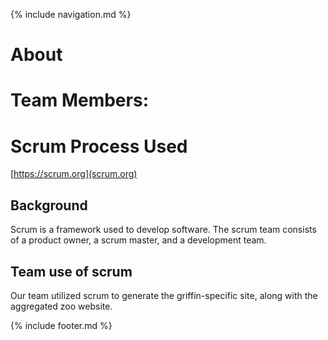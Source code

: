 {% include navigation.md %}

# About

# Team Members:



# Scrum Process Used
[https://scrum.org](scrum.org)

## Background
Scrum is a framework used to develop software. The scrum team consists of a product owner, a scrum master, and a development team.

## Team use of scrum
Our team utilized scrum to generate the griffin-specific site, along with the aggregated zoo website.

{% include footer.md %}
